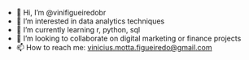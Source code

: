- 👋 Hi, I’m @vinifigueiredobr
- 👀 I’m interested in data analytics techniques
- 🌱 I’m currently learning r, python, sql
- 💞️ I’m looking to collaborate on digital marketing or finance projects
- 📫 How to reach me: vinicius.motta.figueiredo@gmail.com

<!---
vinifigueiredobr/vinifigueiredobr is a ✨ special ✨ repository because its `README.md` (this file) appears on your GitHub profile.
You can click the Preview link to take a look at your changes.
--->
